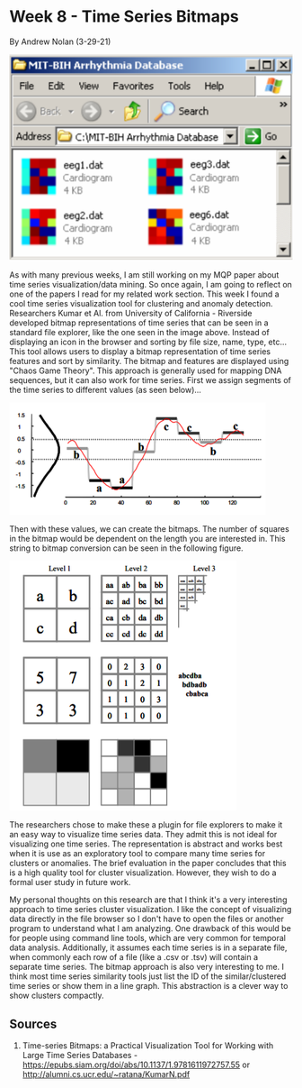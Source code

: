 Week 8 - Time Series Bitmaps
===
By Andrew Nolan (3-29-21)

![Bitmaps in the file browser](./images/week8/bitmaps.PNG)

As with many previous weeks, I am still working on my MQP paper about time series visualization/data mining. So once again, I am going to reflect on one of the papers I read for my related work section. This week I found a cool time series visualization tool for clustering and anomaly detection. Researchers Kumar et Al. from University of California - Riverside developed bitmap representations of time series that can be seen in a standard file explorer, like the one seen in the image above. Instead of displaying an icon in the browser and sorting by file size, name, type, etc... This tool allows users to display a bitmap representation of time series features and sort by similarity. The bitmap and features are displayed using "Chaos Game Theory". This approach is generally used for mapping DNA sequences, but it can also work for time series. First we assign segments of the time series to different values (as seen below)...

![Assigning time series chaos game values](./images/week8/timeseries.PNG)

Then with these values, we can create the bitmaps. The number of squares in the bitmap would be dependent on the length you are interested in. This string to bitmap conversion can be seen in the following figure.

![Assigning time series chaos game values](./images/week8/grids.PNG)

The researchers chose to make these a plugin for file explorers to make it an easy way to visualize time series data. They admit this is not ideal for visualizing one time series. The representation is abstract and works best when it is use as an exploratory tool to compare many time series for clusters or anomalies. The brief evaluation in the paper concludes that this is a high quality tool for cluster visualization. However, they wish to do a formal user study in future work.

My personal thoughts on this research are that I think it's a very interesting approach to time series cluster visualization. I like the concept of visualizing data directly in the file browser so I don't have to open the files or another program to understand what I am analyzing. One drawback of this would be for people using command line tools, which are very common for temporal data analysis. Additionally, it assumes each time series is in a separate file, when commonly each row of a file (like a .csv or .tsv) will contain a separate time series. The bitmap approach is also very interesting to me. I think most time series similarity tools just list the ID of the similar/clustered time series or show them in a line graph. This abstraction is a clever way to show clusters compactly.

Sources
---
1. Time-series Bitmaps: a Practical Visualization Tool for Working with Large
Time Series Databases - https://epubs.siam.org/doi/abs/10.1137/1.9781611972757.55 or http://alumni.cs.ucr.edu/~ratana/KumarN.pdf